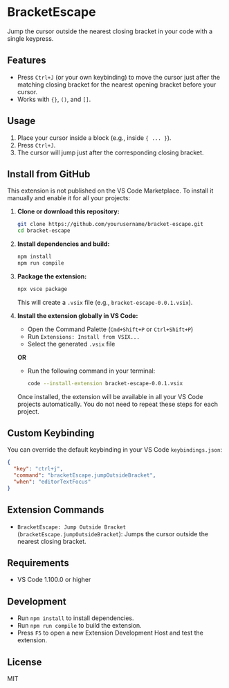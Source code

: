# BracketEscape

Jump the cursor outside the nearest closing bracket in your code with a single keypress.

## Features
- Press `Ctrl+J` (or your own keybinding) to move the cursor just after the matching closing bracket for the nearest opening bracket before your cursor.
- Works with `{}`, `()`, and `[]`.

## Usage
1. Place your cursor inside a block (e.g., inside `{ ... }`).
2. Press `Ctrl+J`.
3. The cursor will jump just after the corresponding closing bracket.

## Install from GitHub
This extension is not published on the VS Code Marketplace. To install it manually and enable it for all your projects:

1. **Clone or download this repository:**
   ```sh
   git clone https://github.com/yourusername/bracket-escape.git
   cd bracket-escape
   ```
2. **Install dependencies and build:**
   ```sh
   npm install
   npm run compile
   ```
3. **Package the extension:**
   ```sh
   npx vsce package
   ```
   This will create a `.vsix` file (e.g., `bracket-escape-0.0.1.vsix`).
4. **Install the extension globally in VS Code:**
   - Open the Command Palette (`Cmd+Shift+P` or `Ctrl+Shift+P`)
   - Run `Extensions: Install from VSIX...`
   - Select the generated `.vsix` file
   
   **OR**
   
   - Run the following command in your terminal:
     ```sh
     code --install-extension bracket-escape-0.0.1.vsix
     ```
   
   Once installed, the extension will be available in all your VS Code projects automatically. You do not need to repeat these steps for each project.

## Custom Keybinding
You can override the default keybinding in your VS Code `keybindings.json`:
```json
{
  "key": "ctrl+j",
  "command": "bracketEscape.jumpOutsideBracket",
  "when": "editorTextFocus"
}
```

## Extension Commands
- `BracketEscape: Jump Outside Bracket` (`bracketEscape.jumpOutsideBracket`): Jumps the cursor outside the nearest closing bracket.

## Requirements
- VS Code 1.100.0 or higher

## Development
- Run `npm install` to install dependencies.
- Run `npm run compile` to build the extension.
- Press `F5` to open a new Extension Development Host and test the extension.

## License
MIT

